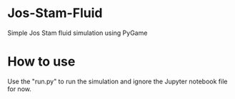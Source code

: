 # Jos-Stam-Fluid
Simple Jos Stam fluid simulation using PyGame

# How to use

Use the "run.py" to run the simulation and ignore the Jupyter notebook file for now.
